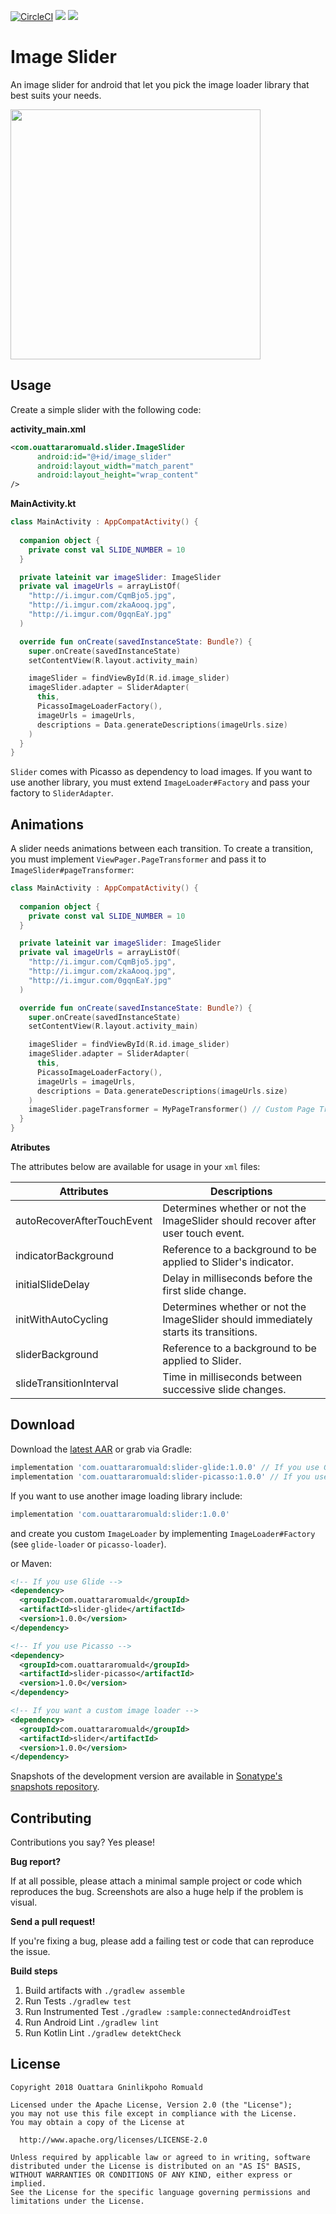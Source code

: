 [![CircleCI](https://circleci.com/gh/ouattararomuald/android-image-slider.svg?style=svg)](https://circleci.com/gh/ouattararomuald/android-image-slider)
[![](https://img.shields.io/maven-central/v/com.ouattararomuald/slider.svg)](https://search.maven.org/search?q=g:com.ouattararomuald%20a:slider)
[![](https://img.shields.io/badge/code--style-square-green.svg)](https://github.com/square/java-code-styles)

# Image Slider

An image slider for android that let you pick the image loader library that best suits your needs.

<img src="https://imgur.com/Id4u1i8.gif" width=400/>

## Usage

Create a simple slider with the following code:

**activity_main.xml**
```xml
<com.ouattararomuald.slider.ImageSlider
      android:id="@+id/image_slider"
      android:layout_width="match_parent"
      android:layout_height="wrap_content"
/>
```

**MainActivity.kt**
```kotlin
class MainActivity : AppCompatActivity() {
  
  companion object {
    private const val SLIDE_NUMBER = 10
  }

  private lateinit var imageSlider: ImageSlider
  private val imageUrls = arrayListOf(
    "http://i.imgur.com/CqmBjo5.jpg", 
    "http://i.imgur.com/zkaAooq.jpg", 
    "http://i.imgur.com/0gqnEaY.jpg"
  )

  override fun onCreate(savedInstanceState: Bundle?) {
    super.onCreate(savedInstanceState)
    setContentView(R.layout.activity_main)

    imageSlider = findViewById(R.id.image_slider)
    imageSlider.adapter = SliderAdapter(
      this,
      PicassoImageLoaderFactory(),
      imageUrls = imageUrls,
      descriptions = Data.generateDescriptions(imageUrls.size)
    )
  }
}
```

`Slider` comes with Picasso as dependency to load images. If you want to use another library,
you must extend `ImageLoader#Factory` and pass your factory to `SliderAdapter`.


## Animations

A slider needs animations between each transition. To create a transition, you must implement `ViewPager.PageTransformer` and pass it to `ImageSlider#pageTransformer`:

```kotlin
class MainActivity : AppCompatActivity() {
  
  companion object {
    private const val SLIDE_NUMBER = 10
  }

  private lateinit var imageSlider: ImageSlider
  private val imageUrls = arrayListOf(
    "http://i.imgur.com/CqmBjo5.jpg", 
    "http://i.imgur.com/zkaAooq.jpg", 
    "http://i.imgur.com/0gqnEaY.jpg"
  )

  override fun onCreate(savedInstanceState: Bundle?) {
    super.onCreate(savedInstanceState)
    setContentView(R.layout.activity_main)

    imageSlider = findViewById(R.id.image_slider)
    imageSlider.adapter = SliderAdapter(
      this,
      PicassoImageLoaderFactory(),
      imageUrls = imageUrls,
      descriptions = Data.generateDescriptions(imageUrls.size)
    )
    imageSlider.pageTransformer = MyPageTransformer() // Custom Page Transformer
  }
}
```

**Atributes**

The attributes below are available for usage in your `xml` files:

Attributes | Descriptions
------------ | -------------
autoRecoverAfterTouchEvent | Determines whether or not the ImageSlider should recover after user touch event.
indicatorBackground | Reference to a background to be applied to Slider's indicator.
initialSlideDelay | Delay in milliseconds before the first slide change.
initWithAutoCycling | Determines whether or not the ImageSlider should immediately starts its transitions.
sliderBackground | Reference to a background to be applied to Slider.
slideTransitionInterval | Time in milliseconds between successive slide changes.


## Download

Download the [latest AAR](https://search.maven.org/#search%7Cga%7C1%7Cg%3A%22com.ouattararomuald%22%20AND%20a%3A%22slider%22) or grab via Gradle:

```gradle
implementation 'com.ouattararomuald:slider-glide:1.0.0' // If you use Glide
implementation 'com.ouattararomuald:slider-picasso:1.0.0' // If you use Picasso
```

If you want to use another image loading library include:

```gradle
implementation 'com.ouattararomuald:slider:1.0.0'
```

and create you custom `ImageLoader` by implementing `ImageLoader#Factory` (see `glide-loader` or `picasso-loader`).

or Maven:

```xml
<!-- If you use Glide -->
<dependency>
  <groupId>com.ouattararomuald</groupId>
  <artifactId>slider-glide</artifactId>
  <version>1.0.0</version>
</dependency>
```

```xml
<!-- If you use Picasso -->
<dependency>
  <groupId>com.ouattararomuald</groupId>
  <artifactId>slider-picasso</artifactId>
  <version>1.0.0</version>
</dependency>
```

```xml
<!-- If you want a custom image loader -->
<dependency>
  <groupId>com.ouattararomuald</groupId>
  <artifactId>slider</artifactId>
  <version>1.0.0</version>
</dependency>
```

Snapshots of the development version are available in [Sonatype's snapshots repository](https://oss.sonatype.org/content/repositories/snapshots/).

## Contributing

Contributions you say? Yes please!

**Bug report?**

If at all possible, please attach a minimal sample project or code which reproduces the bug.
Screenshots are also a huge help if the problem is visual.

**Send a pull request!**

If you're fixing a bug, please add a failing test or code that can reproduce the issue.

**Build steps**

1. Build artifacts with `./gradlew assemble`
1. Run Tests `./gradlew test`
1. Run Instrumented Test `./gradlew :sample:connectedAndroidTest`
1. Run Android Lint `./gradlew lint`
1. Run Kotlin Lint `./gradlew detektCheck`

## License

```
Copyright 2018 Ouattara Gninlikpoho Romuald

Licensed under the Apache License, Version 2.0 (the "License");
you may not use this file except in compliance with the License.
You may obtain a copy of the License at

  http://www.apache.org/licenses/LICENSE-2.0

Unless required by applicable law or agreed to in writing, software
distributed under the License is distributed on an "AS IS" BASIS,
WITHOUT WARRANTIES OR CONDITIONS OF ANY KIND, either express or implied.
See the License for the specific language governing permissions and
limitations under the License.
```
